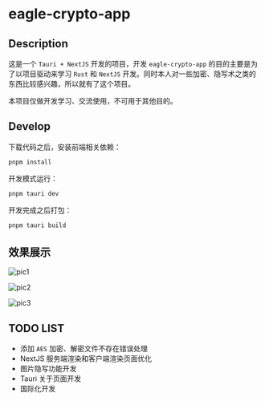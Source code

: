 # eagle-crypto-app

## Description

这是一个 `Tauri + NextJS` 开发的项目，开发 `eagle-crypto-app` 的目的主要是为了以项目驱动来学习 `Rust` 和 `NextJS` 开发。同时本人对一些加密、隐写术之类的东西比较感兴趣，所以就有了这个项目。

本项目仅做开发学习、交流使用，不可用于其他目的。

## Develop

下载代码之后，安装前端相关依赖：

```bash
pnpm install
```

开发模式运行：

```bash
pnpm tauri dev
```

开发完成之后打包：

```bash
pnpm tauri build
```

## 效果展示

![pic1](https://fastly.jsdelivr.net/gh/EagleClark/cdn@0.0.2/pictures/pic1.jpg)

![pic2](https://fastly.jsdelivr.net/gh/EagleClark/cdn@0.0.2/pictures/pic2.jpg)

![pic3](https://fastly.jsdelivr.net/gh/EagleClark/cdn@0.0.2/pictures/pic3.jpg)

## TODO LIST

- 添加 `AES` 加密、解密文件不存在错误处理
- NextJS 服务端渲染和客户端渲染页面优化
- 图片隐写功能开发
- Tauri 关于页面开发
- 国际化开发
